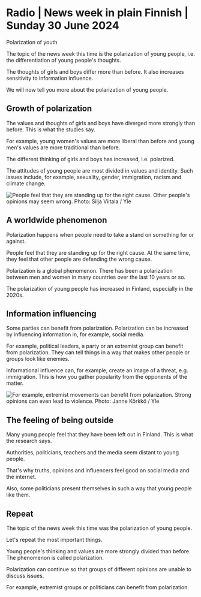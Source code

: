 # Radio \| News week in plain Finnish \| Sunday 30 June 2024

Polarization of youth

The topic of the news week this time is the polarization of young people, i.e. the differentiation of young people's thoughts.

The thoughts of girls and boys differ more than before. It also increases sensitivity to information influence.

We will now tell you more about the polarization of young people.

## Growth of polarization

The values and thoughts of girls and boys have diverged more strongly than before. This is what the studies say.

For example, young women's values are more liberal than before and young men's values are more traditional than before.

The different thinking of girls and boys has increased, i.e. polarized.

The attitudes of young people are most divided in values and identity. Such issues include, for example, sexuality, gender, immigration, racism and climate change.

![People feel that they are standing up for the right cause. Other people's opinions may seem wrong. Photo: Silja Viitala / Yle](https://images.cdn.yle.fi/image/upload/c_crop,h_1674,w_2976,x_0,y_255/ar_1.7777777777777777,c_fill,g_faces,h_431,w_767/dpr_1.0/q_auto:eco/f_auto/fl_lossy/v1719322389/39-1308638667ac6ad4c8fe)

## A worldwide phenomenon

Polarization happens when people need to take a stand on something for or against.

People feel that they are standing up for the right cause. At the same time, they feel that other people are defending the wrong cause.

Polarization is a global phenomenon. There has been a polarization between men and women in many countries over the last 10 years or so.

The polarization of young people has increased in Finland, especially in the 2020s.

## Information influencing

Some parties can benefit from polarization. Polarization can be increased by influencing information in, for example, social media.

For example, political leaders, a party or an extremist group can benefit from polarization. They can tell things in a way that makes other people or groups look like enemies.

Informational influence can, for example, create an image of a threat, e.g. immigration. This is how you gather popularity from the opponents of the matter.

![For example, extremist movements can benefit from polarization. Strong opinions can even lead to violence. Photo: Janne Körkkö / Yle](https://images.cdn.yle.fi/image/upload/c_crop,h_2997,w_5328,x_0,y_174/ar_1.7777777777777777,c_fill,g_faces,h_431,w_767/dpr_1.0/q_auto:eco/f_auto/fl_lossy/v1718383628/39-1303275666c03b9ec923)

## The feeling of being outside

Many young people feel that they have been left out in Finland. This is what the research says.

Authorities, politicians, teachers and the media seem distant to young people.

That's why truths, opinions and influencers feel good on social media and the internet.

Also, some politicians present themselves in such a way that young people like them.

## Repeat

The topic of the news week this time was the polarization of young people.

Let's repeat the most important things.

Young people's thinking and values are more strongly divided than before. The phenomenon is called polarization.

Polarization can continue so that groups of different opinions are unable to discuss issues.

For example, extremist groups or politicians can benefit from polarization.
